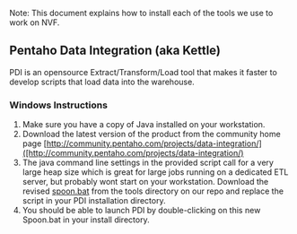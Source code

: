 Note: This document explains how to install each of the tools we use to work on NVF.

## Pentaho Data Integration (aka Kettle)

PDI is an opensource Extract/Transform/Load tool that makes it faster to develop scripts that load data into the warehouse.

### Windows Instructions
1. Make sure you have a copy of Java installed on your workstation.
2. Download the latest version of the product from the community home page [http://community.pentaho.com/projects/data-integration/]([http://community.pentaho.com/projects/data-integration/)
3. The java command line settings in the provided script call for a very large heap size which is great for large jobs running on a dedicated ETL server, but probably wont start on your workstation. Download the revised [spoon.bat](https://github.com/getmovement/national-voter-file/blob/master/tools/Spoon.bat) from the tools directory on our repo and replace the script in your PDI installation directory.
4. You should be able to launch PDI by double-clicking on this new Spoon.bat in your install directory.
